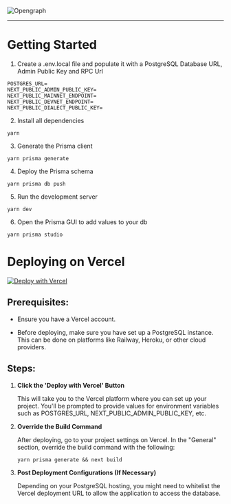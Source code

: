 ![Opengraph](https://user-images.githubusercontent.com/61944452/162560018-f7397679-60b7-437e-8260-26f44502381c.png)

---

# Getting Started

1. Create a .env.local file and populate it with a PostgreSQL Database URL, Admin Public Key and RPC Url

```
POSTGRES_URL=
NEXT_PUBLIC_ADMIN_PUBLIC_KEY=
NEXT_PUBLIC_MAINNET_ENDPOINT=
NEXT_PUBLIC_DEVNET_ENDPOINT=
NEXT_PUBLIC_DIALECT_PUBLIC_KEY=
```

2. Install all dependencies

```
yarn
```

3. Generate the Prisma client

```
yarn prisma generate
```

4. Deploy the Prisma schema

```
yarn prisma db push
```

5. Run the development server

```
yarn dev
```

6. Open the Prisma GUI to add values to your db

```
yarn prisma studio
```

# Deploying on Vercel

[![Deploy with Vercel](https://vercel.com/button)](https://vercel.com/new/clone?repository-url=https%3A%2F%2Fgithub.com%2FWordcel%2Fwordcel-oss-dapp-ui&env=NEXT_PUBLIC_ADMIN_PUBLIC_KEY,NEXT_PUBLIC_DIALECT_PUBLIC_KEY,NEXT_PUBLIC_MAINNET_ENDPOINT,NEXT_PUBLIC_DEVNET_ENDPOINT&stores=%5B%7B"type"%3A"postgres"%7D%5D&build-command=yarn%20prisma%20generate%20%26%26%20yarn%20prisma%20db%20push%20%26%26%20next%20build)

## Prerequisites:

- Ensure you have a Vercel account.

- Before deploying, make sure you have set up a PostgreSQL instance. This can be done on platforms like Railway, Heroku, or other cloud providers.

## Steps:

1. **Click the 'Deploy with Vercel' Button**

   This will take you to the Vercel platform where you can set up your project. You'll be prompted to provide values for environment variables such as POSTGRES_URL, NEXT_PUBLIC_ADMIN_PUBLIC_KEY, etc.

2. **Override the Build Command**

   After deploying, go to your project settings on Vercel. In the "General" section, override the build command with the following:

   ```
   yarn prisma generate && next build
   ```

3. **Post Deployment Configurations (If Necessary)**

   Depending on your PostgreSQL hosting, you might need to whitelist the Vercel deployment URL to allow the application to access the database.
